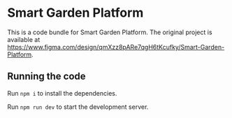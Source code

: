 
  # Smart Garden Platform

  This is a code bundle for Smart Garden Platform. The original project is available at https://www.figma.com/design/qmXzz8pARe7qgH6tKcufky/Smart-Garden-Platform.

  ## Running the code

  Run `npm i` to install the dependencies.

  Run `npm run dev` to start the development server.
  